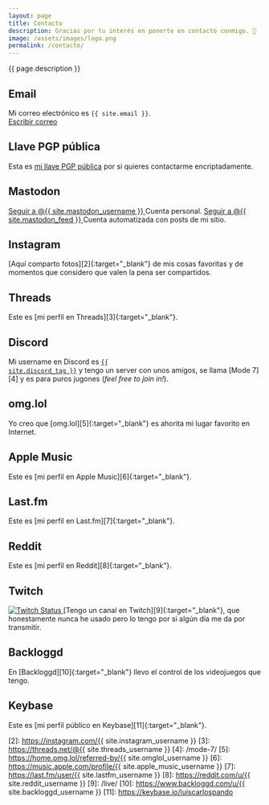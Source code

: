 ```yaml
---
layout: page
title: Contacto
description: Gracias por tu interés en ponerte en contacto conmigo. 🥰
image: /assets/images/logo.png
permalink: /contacto/
---
```


<p class="text-center">{{ page.description }}</p>

## <i class="fa-solid fa-envelope"></i> Email
Mi correo electrónico es <code>{{ site.email }}</code>.<br>
<a href="mailto:{{ site.email }}" class="btn btn-primary btn-sm" data-toggle="tooltip" data-placement="top" title="Escribir correo">
<i class="fa-solid fa-pen-to-square"></i> Escribir correo
</a>

## <i class="fa-solid fa-key"></i> Llave PGP pública
Esta es [mi llave PGP pública][1] por si quieres contactarme encriptadamente.

## <i class="fa-brands fa-mastodon"></i> Mastodon
<a rel="me" href="{{ site.mastodon_url }}" class="btn btn-primary btn-sm" data-toggle="tooltip" data-placement="top" title="Seguir a @{{ site.mastodon_username }} en Mastodon" target="_blank">
<i class="fa-brands fa-mastodon"></i> Seguir a @{{ site.mastodon_username }}
</a>
Cuenta personal.

<a rel="me" href="https://hachyderm.io/@{{ site.mastodon_feed }}" class="btn btn-primary btn-sm" data-toggle="tooltip" data-placement="top" title="Seguir a @{{ site.mastodon_feed }} en Mastodon" target="_blank">
<i class="fa-brands fa-mastodon"></i> Seguir a @{{ site.mastodon_feed }}
</a>
Cuenta automatizada con posts de mi sitio.

## <i class="fa-brands fa-instagram"></i> Instagram
[Aquí comparto fotos][2]{:target="_blank"} de mis cosas favoritas y de momentos que considero que valen la pena ser compartidos.

## <i class="fa-brands fa-threads"></i> Threads
Este es [mi perfil en Threads][3]{:target="_blank"}.

## <i class="fa-brands fa-discord"></i> Discord
Mi username en Discord es <a href="{{ site.discord_profile }}" target="_blank"><code>{{ site.discord_tag }}</code></a> y tengo un server con unos amigos, se llama [Mode 7][4] y es para puros jugones (*feel free to join in!*).

## <i class="fa-solid fa-heart"></i> omg.lol
Yo creo que [omg.lol][5]{:target="_blank"} es ahorita mi lugar favorito en Internet.

## <i class="fa-brands fa-itunes-note"></i> Apple Music
Este es [mi perfil en Apple Music][6]{:target="_blank"}.

## <i class="fa-brands fa-lastfm"></i> Last.fm
Este es [mi perfil en Last.fm][7]{:target="_blank"}.

## <i class="fa-brands fa-reddit"></i> Reddit
Este es [mi perfil en Reddit][8]{:target="_blank"}.

## <i class="fa-brands fa-twitch"></i> Twitch
 <a href="https://www.twitch.tv/{{ site.twitch_username }}" target="_blank">
<img class="d-block mb-2" alt="Twitch Status" src="https://img.shields.io/twitch/status/{{ site.twitch_username }}?logo=twitch&logoColor=white&color=6441a5">
</a>
[Tengo un canal en Twitch][9]{:target="_blank"}, que honestamente nunca he usado pero lo tengo por si algún día me da por transmitir.

## <i class="fa-solid fa-gamepad"></i> Backloggd
En [Backloggd][10]{:target="_blank"} llevo el control de los videojuegos que tengo.

## <i class="fa-brands fa-keybase"></i> Keybase
Este es [mi perfil público en Keybase][11]{:target="_blank"}.

[1]: /keys/
[2]: https://instagram.com/{{ site.instagram_username }}
[3]: https://threads.net/@{{ site.threads_username }}
[4]: /mode-7/
[5]: https://home.omg.lol/referred-by/{{ site.omglol_username }}
[6]: https://music.apple.com/profile/{{ site.apple_music_username }}
[7]: https://last.fm/user/{{ site.lastfm_username }}
[8]: https://reddit.com/u/{{ site.reddit_username }}
[9]: /live/
[10]: https://www.backloggd.com/u/{{ site.backloggd_username }}
[11]: https://keybase.io/luiscarlospando